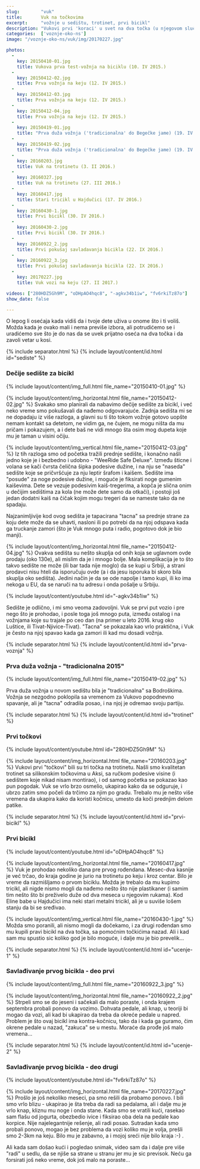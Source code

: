 ```yaml
---
slug:        "vuk"
title:       Vuk na točkovima
excerpt:     "vožnje u sedištu, trotinet, prvi bicikl"
description: "Vukovi prvi 'koraci' u svet na dva točka (u njegovom slučaju i po koji točak pride). Kako smo odabrali dečije sedište, Vukov prvi bicikl, trotinet..."
categories:  ['voznje-oko-ns']
image: "/voznje-oko-ns/vuk/img/20170227.jpg"

photos:
  -
    key: 20150410-01.jpg
    title: Vukova prva test-vožnja na biciklu (10. IV 2015.)
  -
    key: 20150412-02.jpg
    title: Prva vožnja na keju (12. IV 2015.)
  -
    key: 20150412-03.jpg
    title: Prva vožnja na keju (12. IV 2015.)
  -
    key: 20150412-04.jpg
    title: Prva vožnja na keju (12. IV 2015.)
  -
    key: 20150419-01.jpg
    title: "Prva duža vožnja ('tradicionalna' do Begečke jame) (19. IV 2015.)"
  -
    key: 20150419-02.jpg
    title: "Prva duža vožnja ('tradicionalna' do Begečke jame) (19. IV 2015.)"
  -
    key: 20160203.jpg
    title: Vuk na trotinetu (3. II 2016.)
  -
    key: 20160327.jpg
    title: Vuk na trotinetu (27. III 2016.)
  -
    key: 20160417.jpg
    title: Stari tricikl u Hajdučici (17. IV 2016.)
  -
    key: 20160430-1.jpg
    title: Prvi bicikl (30. IV 2016.)
  -
    key: 20160430-2.jpg
    title: Prvi bicikl (30. IV 2016.)
  -
    key: 20160922_2.jpg
    title: Prvi pokušaj savladavanja bicikla (22. IX 2016.)
  -
    key: 20160922_3.jpg
    title: Prvi pokušaj savladavanja bicikla (22. IX 2016.)
  -
    key: 20170227.jpg
    title: Vuk vozi na keju (27. II 2017.)

videos: ["280HDZ5Gh9M", "oDHpAO4hqc8", "-agkv34b1iw", "fv6rkiTz87o"]
show_date: false

---
```


O lepog li osećaja kada vidiš da i tvoje dete uživa u onome što i ti voliš. Možda kada je ovako mali i nema previše izbora,
ali potrudićemo se i uradićemo sve što je do nas da se uvek prijatno oseća na dva točka i da zavoli vetar u kosi.
  

{% include separator.html %}
{% include layout/content/id.html id="sediste" %}
### Dečije sedište za bicikl

{% include layout/content/img_full.html file_name="20150410-01.jpg" %}

{% include layout/content/img_horizontal.html file_name="20150412-02.jpg" %}
Svakako smo planirali da nabavimo dečije sedište za bicikl, i već neko vreme smo pokušavali da nađemo odgovarajuće. Zadnja
sedišta mi se ne dopadaju iz više razloga, a glavni su ti što tokom vožnje gotovo uopšte nemam kontakt sa detetom, ne 
vidim ga, ne čujem, ne mogu ništa da mu pričam i pokazujem, a i dete baš ne vidi mnogo šta osim mog dupeta koje mu je taman
u visini očiju.

{% include layout/content/img_vertical.html file_name="20150412-03.jpg" %}
Iz tih razloga smo od početka tražili prednje sedište, i konačno našli jedno koje je i bezbedno i udobno - "WeeRide Safe Deluxe".
Između šticne i volana se kači čvrsta čelična šipka podesive dužine, i na nju se "naseda" sedište koje se pričvršćuje za nju
leptir šrafom i kaišem. Sedište ima "posude" za noge podesive dužine, i moguće je fiksirati noge gumenim kaiševima. Dete se
vezuje podesivim kaiš-tregerima, a kopča je slična onim u dečijim sedištima za kola (ne može dete samo da otkači), i 
postoji još jedan dodatni kaiš na čičak kojim mogu tregeri da se nameste tako da ne spadaju.

Najzanimljivije kod ovog sedišta je tapacirana "tacna" sa prednje strane za koju dete može da se uhavti, nasloni ili po potrebi
da na njoj odspava kada ga truckanje zamori (što je Vuk mnogo puta i radio, pogotovo dok je bio manji).

{% include layout/content/img_horizontal.html file_name="20150412-04.jpg" %}
Ovakva sedišta su nešto skuplja od onih koja se uglavnom ovde prodaju (oko 130e), ali mislim da je i mnogo bolje. Mala 
komplikacija je to što takvo sedište ne može (ili bar tada nije moglo) da se kupi u Srbiji, a strani prodavci nisu 
hteli da isporučuju ovde (a i da jesu isporuka bi skoro bila skuplja oko sedišta). Jedini način je da se ode napolje i tamo
kupi, ili ko ima nekoga u EU, da se naruči na tu adresu i onda pošalje u Srbiju.

{% include layout/content/youtube.html id="-agkv34b1iw" %}

Sedište je odlično, i mi smo veoma zadovoljni. Vuk se prvi put vozio i pre nego što je prohodao, i posle toga još mnogo
puta, između ostalog i na vožnjama koje su trajale po ceo dan (na primer u leto 2016. krug oko Luštice, ili Tivat-Njivice-Tivat).
"Tacna" se pokazala kao vrlo praktična, i Vuk je često na njoj spavao kada ga zamori ili kad mu dosadi vožnja.


{% include separator.html %}
{% include layout/content/id.html id="prva-voznja" %}
### Prva duža vožnja - "tradicionalna 2015"

{% include layout/content/img_full.html file_name="20150419-02.jpg" %}

Prva duža vožnja u novom sedištu bila je "tradicionalna" sa Bodroškima. Vožnja se nezgodno poklopila sa vremenom za
Vukovo popodnevno spavanje, ali je "tacna" odradila posao, i na njoj je odremao svoju partiju.


{% include separator.html %}
{% include layout/content/id.html id="trotinet" %}
### Prvi točkovi  
  
{% include layout/content/youtube.html id="280HDZ5Gh9M" %}

{% include layout/content/img_horizontal.html file_name="20160203.jpg" %}
Vukovi prvi "točkovi" bili su tri točka na trotinetu. Našli smo kvalitetan trotinet sa silikonskim točkovima u Aksi, sa
ručkom podesive visine (i sedištem koje nikad nisam montirao), i od samog početka se pokazao kao pun pogodak. Vuk se vrlo
brzo osmelio, ukapirao kako da se odguruje, i ubrzo zatim smo počeli da trčimo za njim po gradu. Trebalo mu je nešto više
vremena da ukapira kako da koristi kočnicu, umesto da koči prednjim delom patike.


{% include separator.html %}
{% include layout/content/id.html id="prvi-bicikl" %}
### Prvi bicikl  
  
{% include layout/content/youtube.html id="oDHpAO4hqc8" %}

{% include layout/content/img_horizontal.html file_name="20160417.jpg" %}
Vuk je prohodao nekoliko dana pre prvog rođendana. Mesec-dva kasnije je već trčao, do kraja godine je jurio na trotinetu 
po keju i kroz centar. Bilo je vreme da razmišljamo o prvom biciklu. Možda je trebalo da mu kupimo tricikl, ali nigde nismo
mogli da nađemo nešto što nije plastikaner (i samim tim nešto što bi preživelo duže od dva meseca u njegovim rukama). Kod
Eline babe u Hajdučici ima neki stari metalni tricikl, ali je u suviše lošem stanju da bi se sređivao. 

{% include layout/content/img_vertical.html file_name="20160430-1.jpg" %}
Možda smo poranili, ali nismo mogli da dočekamo, i za drugi rođendan smo mu kupili pravi bicikl na dva točka, sa pomoćnim
točkićima nazad. Ali i kad sam mu spustio sic koliko god je bilo moguće, i dalje mu je bio prevelik...


{% include separator.html %}
{% include layout/content/id.html id="ucenje-1" %}
### Savlađivanje prvog bicikla - deo prvi

{% include layout/content/img_full.html file_name="20160922_3.jpg" %}

{% include layout/content/img_horizontal.html file_name="20160922_2.jpg" %}
Strpeli smo se do jeseni i sačekali da malo poraste, i onda krajem septembra probali ponovo da vozimo. Dohvata pedale,
ali knap, u teoriji bi mogao da vozi, ali kad bi ukapirao da treba da okreće pedale u napred. Problem je što ovaj bicikl
ima kontra-kočnicu, tako da i kada ga guramo, čim okrene pedale u nazad, "zakuca" se u mestu. Moraće da prođe još malo 
vremena...


{% include separator.html %}
{% include layout/content/id.html id="ucenje-2" %}
### Savlađivanje prvog bicikla - deo drugi  
  
{% include layout/content/youtube.html id="fv6rkiTz87o" %}

{% include layout/content/img_horizontal.html file_name="20170227.jpg" %}
Prošlo je još nekoliko meseci, pa smo rešili da probamo ponovo. I bili smo vrlo blizu - ukapirao je šta treba da radi sa
pedalama, ali i dalje mu je vrlo knap, kliznu mu noge i onda stane. Kada smo se vratili kući, rasekao sam flašu od jogurta,
obezbedio ivice i fiksirao oba dela na pedale kao korpice. Nije najelegantnije rešenje, ali radi posao. Sutradan kada smo
probali ponovo, mogao je bez problema da vozi koliko mu je volja, prešli smo 2-3km na keju. Bilo mu je zabavno, a i mojoj
sreći nije bilo kraja :-) .

Ali kada sam došao kući i pogledao snimak, video sam da i dalje pre više "radi" u sedlu, da se njiše sa strane u stranu jer
mu je sic previsok. Neću ga forsirati još neko vreme, dok još malo na poraste...